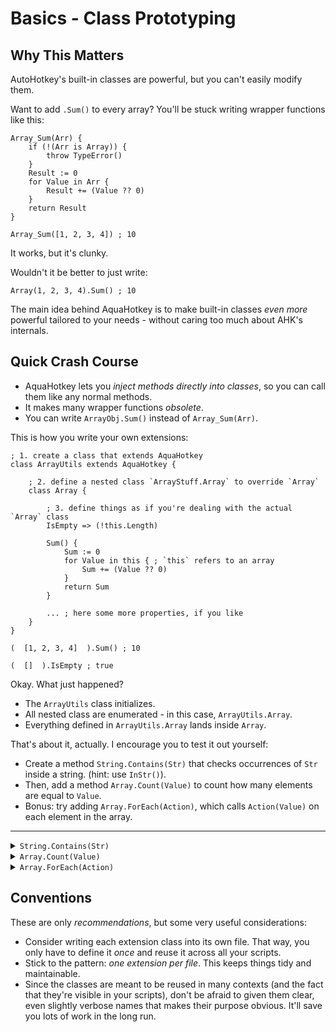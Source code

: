 # Basics - Class Prototyping

## Why This Matters

AutoHotkey's built-in classes are powerful, but you can't easily modify them.

Want to add `.Sum()` to every array? You'll be stuck writing wrapper functions
like this:

```ahk
Array_Sum(Arr) {
    if (!(Arr is Array)) {
        throw TypeError()
    }
    Result := 0
    for Value in Arr {
        Result += (Value ?? 0)
    }
    return Result
}

Array_Sum([1, 2, 3, 4]) ; 10
```

It works, but it's clunky.

Wouldn't it be better to just write:

```ahk
Array(1, 2, 3, 4).Sum() ; 10
```

The main idea behind AquaHotkey is to make built-in classes *even more*
powerful tailored to your needs - without caring too much about AHK's internals.

## Quick Crash Course

- AquaHotkey lets you *inject methods directly into classes*, so you can call
  them like any normal methods.
- It makes many wrapper functions *obsolete*.
- You can write `ArrayObj.Sum()` instead of `Array_Sum(Arr)`.

This is how you write your own extensions:

```ahk
; 1. create a class that extends AquaHotkey
class ArrayUtils extends AquaHotkey {

    ; 2. define a nested class `ArrayStuff.Array` to override `Array`
    class Array {

        ; 3. define things as if you're dealing with the actual `Array` class
        IsEmpty => (!this.Length)

        Sum() {
            Sum := 0
            for Value in this { ; `this` refers to an array
                Sum += (Value ?? 0)
            }
            return Sum
        }
        
        ... ; here some more properties, if you like
    }
}

(  [1, 2, 3, 4]  ).Sum() ; 10

(  []  ).IsEmpty ; true
```

Okay. What just happened?

- The `ArrayUtils` class initializes.
- All nested class are enumerated - in this case, `ArrayUtils.Array`.
- Everything defined in `ArrayUtils.Array` lands inside `Array`.

That's about it, actually. I encourage you to test it out yourself:

- Create a method `String.Contains(Str)` that checks occurrences of
  `Str` inside a string. (hint: use `InStr()`).
- Then, add a method `Array.Count(Value)` to count how many elements
  are equal to `Value`.
- Bonus: try adding `Array.ForEach(Action)`, which calls `Action(Value)`
  on each element in the array.

---

<details>
  <summary><code>String.Contains(Str)</code></summary>
  <pre>
  class StringContains extends AquaHotkey
  {
      class String {
          Contains(Pattern) => InStr(this, Pattern)
      }
  }
  </pre>
</details>

<details>
  <summary><code>Array.Count(Value)</code></summary>
  <pre>
  class ArrayCount extends AquaHotkey
  {
      class Array {
          Count(Value) {
              Total := 0
              for Value in this {
                  if (Value == Total) {
                      Total++
                  }
              }
              return Total
          }
      }
  }
  </pre>
  </details>

<details>
  <summary><code>Array.ForEach(Action)</code></summary>
  <pre>
  class ArrayForEach extends AquaHotkey
  {
      class Array {
          ForEach(Action) {
              GetMethod(Action)
              for Value in this {
                  Action(Value?)
              }
              return this
          }
      }
  }
  </pre>
</details>

## Conventions

These are only *recommendations*, but some very useful considerations:

- Consider writing each extension class into its own file. That way,
  you only have to define it *once* and reuse it across all your scripts.
- Stick to the pattern: *one extension per file*. This keeps things tidy and
  maintainable.
- Since the classes are meant to be reused in many contexts (and the fact that
  they're visible in your scripts), don't be afraid to given them clear, even
  slightly verbose names that makes their purpose obvious. It'll save you
  lots of work in the long run.

